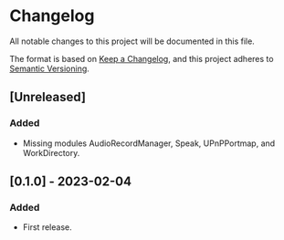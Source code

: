 # Changelog

All notable changes to this project will be documented in this file.

The format is based on [Keep a Changelog](https://keepachangelog.com/en/1.0.0/),
and this project adheres to [Semantic Versioning](https://semver.org/spec/v2.0.0.html).

## [Unreleased]

### Added

- Missing modules AudioRecordManager, Speak, UPnPPortmap, and WorkDirectory.

## [0.1.0] - 2023-02-04

### Added

- First release.
